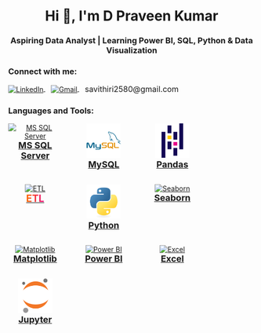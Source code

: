 <h1 align="center">Hi 👋, I'm D Praveen Kumar</h1>
<h3 align="center">Aspiring Data Analyst | Learning Power BI, SQL, Python & Data Visualization</h3>

<h3 align="left">Connect with me:</h3>
<p align="left">
  <a href="https://www.linkedin.com/in/praveen-kumar-869844200/" target="_blank">
    <img align="center" src="https://raw.githubusercontent.com/rahuldkjain/github-profile-readme-generator/master/src/images/icons/Social/linked-in-alt.svg" alt="LinkedIn" height="30" width="40" />
  </a>
  &nbsp;&nbsp;
  <a href="mailto:savithiri2580@gmail.com" target="_blank">
    <img align="center" src="https://img.icons8.com/color/48/gmail-new.png" alt="Gmail" height="30" width="40" />
  </a>
  &nbsp;&nbsp;
  <span style="font-size: 16px; vertical-align: middle;">savithiri2580@gmail.com</span>
</p>

<h3 align="left">Languages and Tools:</h3>

<div style="display: flex; flex-wrap: wrap; gap: 30px; max-width: 720px;">
  <div style="text-align: center; width: 110px;">
    <a href="https://www.microsoft.com/en-us/sql-server" target="_blank">
      <img src="https://www.svgrepo.com/show/303229/microsoft-sql-server-logo.svg" alt="MS SQL Server" width="70" height="70" />
      <br/><strong style="font-size:18px;">MS SQL Server</strong>
    </a>
  </div>
  
  <div style="text-align: center; width: 110px;">
    <a href="https://www.mysql.com/" target="_blank">
      <img src="https://raw.githubusercontent.com/devicons/devicon/master/icons/mysql/mysql-original-wordmark.svg" alt="MySQL" width="70" height="70" />
      <br/><strong style="font-size:18px;">MySQL</strong>
    </a>
  </div>
  
  <div style="text-align: center; width: 110px;">
    <a href="https://pandas.pydata.org/" target="_blank">
      <img src="https://raw.githubusercontent.com/devicons/devicon/master/icons/pandas/pandas-original.svg" alt="Pandas" width="70" height="70" />
      <br/><strong style="font-size:18px;">Pandas</strong>
    </a>
  </div>
  
  <div style="text-align: center; width: 110px;">
    <a href="https://en.wikipedia.org/wiki/Extract,_transform,_load" target="_blank" title="ETL - Extract, Transform, Load">
      <img src="https://img.icons8.com/external-flaticons-lineal-color-flat-icons/64/000000/external-etl-big-data-flaticons-lineal-color-flat-icons.png" alt="ETL" width="70" height="70" />
      <br/><strong style="font-size:20px; background: linear-gradient(90deg, #FF6A00, #EE0979); -webkit-background-clip: text; -webkit-text-fill-color: transparent;">ETL</strong>
    </a>
  </div>
  
  <div style="text-align: center; width: 110px;">
    <a href="https://www.python.org" target="_blank">
      <img src="https://raw.githubusercontent.com/devicons/devicon/master/icons/python/python-original.svg" alt="Python" width="70" height="70" />
      <br/><strong style="font-size:18px;">Python</strong>
    </a>
  </div>
  
  <div style="text-align: center; width: 110px;">
    <a href="https://seaborn.pydata.org/" target="_blank">
      <img src="https://seaborn.pydata.org/_images/logo-mark-lightbg.svg" alt="Seaborn" width="70" height="70" />
      <br/><strong style="font-size:18px;">Seaborn</strong>
    </a>
  </div>
  
  <div style="text-align: center; width: 110px;">
    <a href="https://matplotlib.org/" target="_blank">
      <img src="https://matplotlib.org/_static/images/logo2.svg" alt="Matplotlib" width="70" height="70" />
      <br/><strong style="font-size:18px;">Matplotlib</strong>
    </a>
  </div>
  
  <div style="text-align: center; width: 110px;">
    <a href="https://powerbi.microsoft.com/" target="_blank">
      <img src="https://img.icons8.com/color/48/power-bi.png" alt="Power BI" width="70" height="70" />
      <br/><strong style="font-size:18px;">Power BI</strong>
    </a>
  </div>
  
  <div style="text-align: center; width: 110px;">
    <a href="https://www.microsoft.com/en-us/microsoft-365/excel" target="_blank">
      <img src="https://img.icons8.com/color/48/microsoft-excel-2019--v1.png" alt="Excel" width="70" height="70" />
      <br/><strong style="font-size:18px;">Excel</strong>
    </a>
  </div>
  
  <div style="text-align: center; width: 110px;">
    <a href="https://jupyter.org/" target="_blank">
      <img src="https://raw.githubusercontent.com/devicons/devicon/master/icons/jupyter/jupyter-original.svg" alt="Jupyter" width="70" height="70" />
      <br/><strong style="font-size:18px;">Jupyter</strong>
    </a>
  </div>
</div>
